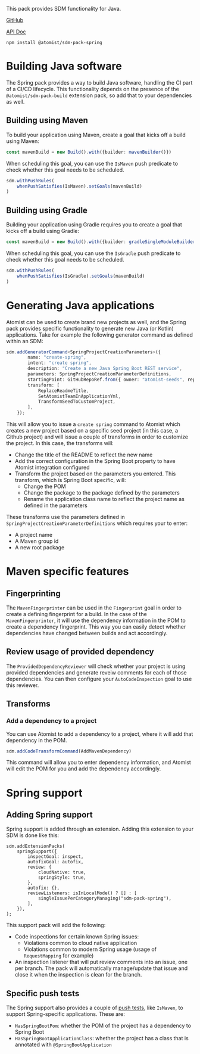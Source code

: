 This pack provides SDM functionality for Java. 

[GitHub][]

[API Doc][api-doc]

`npm install @atomist/sdm-pack-spring`

[github]: https://github.com/atomist/sdm-pack-spring (GitHub Repository)
[api-doc]: https://atomist.github.io/sdm-pack-spring/ (API Docs)

# Building Java software

The Spring pack provides a way to build Java software, handling the CI part of a CI/CD lifecycle. This functionality depends on the presence of the `@atomist/sdm-pack-build` extension pack, so add that
to your dependencies as well.

## Building using Maven

To build your application using Maven, create a goal that kicks off a build using Maven:

```typescript
const mavenBuild = new Build().with({builder: mavenBuilder()})
```

When scheduling this goal, you can use the `IsMaven` push predicate to check whether this goal needs to be scheduled.

```typescript
sdm.withPushRules(
    whenPushSatisfies(IsMaven).setGoals(mavenBuild)
)
```

## Building using Gradle

Building your application using Gradle requires you to create a goal that kicks off a build using Gradle:

```typescript
const mavenBuild = new Build().with({builder: gradleSingleModuleBuilder()})
```

When scheduling this goal, you can use the `IsGradle` push predicate to check whether this goal needs to be scheduled.

```typescript
sdm.withPushRules(
    whenPushSatisfies(IsGradle).setGoals(mavenBuild)
)
```

# Generating Java applications

Atomist can be used to create brand new projects as well, and the Spring pack provides specific functionality to generate new Java (or Kotlin) applications. Take
for example the following generator command as defined within an SDM:

```typescript
sdm.addGeneratorCommand<SpringProjectCreationParameters>({
        name: "create-spring",
        intent: "create spring",
        description: "Create a new Java Spring Boot REST service",
        parameters: SpringProjectCreationParameterDefinitions,
        startingPoint: GitHubRepoRef.from({ owner: "atomist-seeds", repo: "spring-rest", branch: "master" }),
        transform: [
            ReplaceReadmeTitle,
            SetAtomistTeamInApplicationYml,
            TransformSeedToCustomProject,
        ],
    });
```

This will allow you to issue a `create spring` command to Atomist which creates a new project based on a specific seed project (in this case, a Github project) and will issue a couple of transforms in order to customize the project. In this case, the transforms will:

* Change the title of the README to reflect the new name
* Add the correct configuration in the Spring Boot property to have Atomist integration configured
* Transform the project based on the parameters you entered. This transform, which is Spring Boot specific, will:
    * Change the POM
    * Change the package to the package defined by the parameters
    * Rename the application class name to reflect the project name as defined in the parameters

These transforms use the parameters defined in `SpringProjectCreationParameterDefinitions` which requires your to enter:

* A project name
* A Maven group id
* A new root package

# Maven specific features

## Fingerprinting

The `MavenFingerprinter` can be used in the `Fingerprint` goal in order to create a defining fingerprint for a build. In the case of the `MavenFingerprinter`, 
it will use the dependency information in the POM to create a dependency fingerprint. This way you can easily detect whether dependencies have changed between builds and act accordingly.

## Review usage of provided dependency

The `ProvidedDependencyReviewer` will check whether your project is using provided dependencies and generate reveiw comments for each of those dependencies.
You can then configure your `AutoCodeInspection` goal to use this reviewer.

## Transforms

### Add a dependency to a project

You can use Atomist to add a dependency to a project, where it will add that dependency in the POM.

``` typescript
sdm.addCodeTransformCommand(AddMavenDependency)
```

This command will allow you to enter dependency information, and Atomist will edit the POM for you and add the dependency accordingly.

# Spring support

## Adding Spring support

Spring support is added through an extension. Adding this extension to your SDM is done like this:

```
sdm.addExtensionPacks(
    springSupport({
        inspectGoal: inspect,
        autofixGoal: autofix,
        review: {
            cloudNative: true,
            springStyle: true,
        },
        autofix: {},
        reviewListeners: isInLocalMode() ? [] : [
            singleIssuePerCategoryManaging("sdm-pack-spring"),
        ],
    }),
);
```

This support pack will add the following:

* Code inspections for certain known Spring issues:
    * Violations common to cloud native application
    * Violations common to modern Spring usage (usage of `RequestMapping` for example)
* An inspection listener that will put review comments into an issue, one per branch. The pack will automatically manage/update that issue and close it when the inspection is clean for the branch.

## Specific push tests

The Spring support also provides a couple of [push tests](push-test.md), like `IsMaven`, to support Spring-specific applications. These are:

* `HasSpringBootPom`: whether the POM of the project has a dependency to Spring Boot
* `HasSpringBootApplicationClass`: whether the project has a class that is annotated with `@SpringBootApplication`

